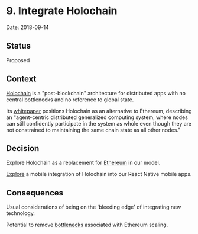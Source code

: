 # 9. Integrate Holochain

Date: 2018-09-14

## Status

Proposed

## Context

[Holochain](https://holochain.org/) is a "post-blockchain" architecture for distributed apps with no central bottlenecks and no reference to global state. 

Its [whitepaper](https://github.com/holochain/holochain-proto/blob/whitepaper/holochain.pdf) positions Holochain as an alternative to Ethereum, describing an "agent-centric distributed generalized computing system, where nodes can still confidently participate in the system as whole even though they are not constrained to maintaining the same chain state as all other nodes."

## Decision

Explore Holochain as a replacement for [Ethereum](0006-integrate-ethereum.md) in our model.

[Explore](https://github.com/Entryist/holochain-rnbridge-example) a mobile integration of Holochain into our React Native mobile apps.

## Consequences

Usual considerations of being on the 'bleeding edge' of integrating new technology.

Potential to remove [bottlenecks](0006-integrate-ethereum.md) associated with Ethereum scaling.